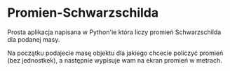 # Promien-Schwarzschilda
Prosta aplikacja napisana w Python'ie która liczy promień Schwarzschilda dla podanej masy.

Na początku podajecie masę objektu dla jakiego chcecie policzyć promień (bez jednostkek), a następnie wypisuje wam na ekran promień w metrach.
